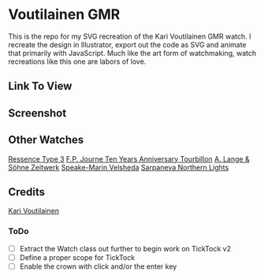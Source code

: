 # Voutilainen GMR

This is the repo for my SVG recreation of the Kari Voutilainen GMR watch. I recreate the design in Illustrator, export out the code as SVG and animate that primarily with JavaScript. Much like the art form of watchmaking, watch recreations like this one are labors of love.

## Link To View

## Screenshot

## Other Watches
[Ressence Type 3](https://codepen.io/Yuschick/live/AXxGmp)
[F.P. Journe Ten Years Anniversary Tourbillon](https://codepen.io/Yuschick/live/QyoPoq)
[A. Lange & Söhne Zeitwerk](https://codepen.io/Yuschick/live/yYeRPm)
[Speake-Marin Velsheda](https://codepen.io/Yuschick/live/ZYLdmQ)
[Sarpaneva Northern Lights](https://codepen.io/Yuschick/live/gbJgde)

## Credits
[Kari Voutilainen](http://www.voutilainen.ch/)

### ToDo
- [ ] Extract the Watch class out further to begin work on TickTock v2
 - [ ] Define a proper scope for TickTock
- [ ] Enable the crown with click and/or the enter key
